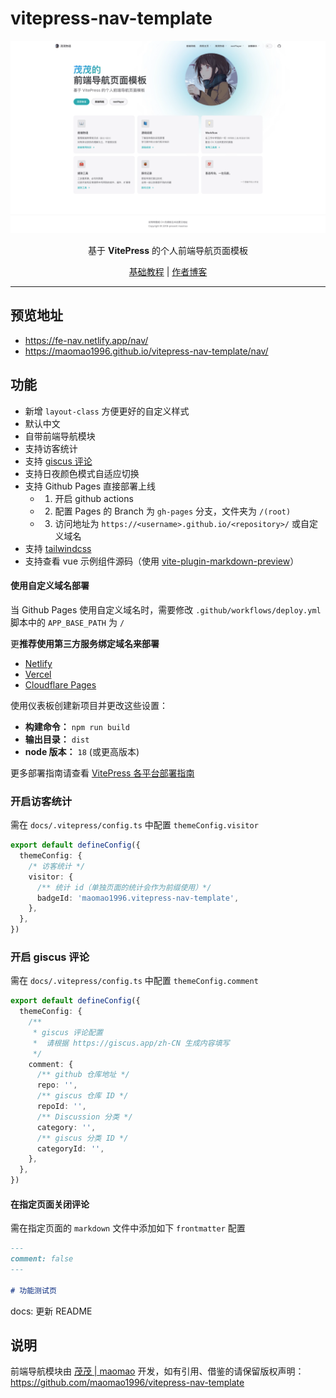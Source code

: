 # vitepress-nav-template

<p align="center">
  <img src="https://raw.githubusercontent.com/maomao1996/picture/main/vitepress-nav-template/home.webp" alt="home" />
</p>
<p align="center"> 基于 <b>VitePress</b> 的个人前端导航页面模板 </p>
<p align='center'><a href="/guide.md">基础教程</a> | <a href="https://notes.fe-mm.com/">作者博客</a></p>

---

## 预览地址

- <https://fe-nav.netlify.app/nav/>
- <https://maomao1996.github.io/vitepress-nav-template/nav/>

## 功能

- 新增 `layout-class` 方便更好的自定义样式
- 默认中文
- 自带前端导航模块
- 支持访客统计
- 支持 [giscus 评论](https://giscus.app/zh-CN)
- 支持日夜颜色模式自适应切换
- 支持 Github Pages 直接部署上线
  - 1. 开启 github actions
  - 2. 配置 Pages 的 Branch 为 `gh-pages` 分支，文件夹为 `/(root)`
  - 3. 访问地址为 `https://<username>.github.io/<repository>/` 或自定义域名
- 支持 [tailwindcss](https://github.com/tailwindlabs/tailwindcss)
- 支持查看 vue 示例组件源码（使用 [vite-plugin-markdown-preview](https://github.com/jaskang/vite-plugin-markdown-preview)）

#### 使用自定义域名部署

当 Github Pages 使用自定义域名时，需要修改 `.github/workflows/deploy.yml` 脚本中的 `APP_BASE_PATH` 为 `/`

更**推荐使用第三方服务绑定域名来部署**

- [Netlify](https://www.netlify.com/)
- [Vercel](https://vercel.com/)
- [Cloudflare Pages](https://pages.cloudflare.com/)

使用仪表板创建新项目并更改这些设置：

- **构建命令：** `npm run build`
- **输出目录：** `dist`
- **node 版本：** `18` (或更高版本)

更多部署指南请查看 [VitePress 各平台部署指南](https://vitepress.dev/zh/guide/deploy#platform-guides)

### 开启访客统计

需在 `docs/.vitepress/config.ts` 中配置 `themeConfig.visitor`

```ts
export default defineConfig({
  themeConfig: {
    /* 访客统计 */
    visitor: {
      /** 统计 id（单独页面的统计会作为前缀使用）*/
      badgeId: 'maomao1996.vitepress-nav-template',
    },
  },
})
```

### 开启 giscus 评论

需在 `docs/.vitepress/config.ts` 中配置 `themeConfig.comment`

```ts
export default defineConfig({
  themeConfig: {
    /**
     * giscus 评论配置
     *  请根据 https://giscus.app/zh-CN 生成内容填写
     */
    comment: {
      /** github 仓库地址 */
      repo: '',
      /** giscus 仓库 ID */
      repoId: '',
      /** Discussion 分类 */
      category: '',
      /** giscus 分类 ID */
      categoryId: '',
    },
  },
})
```

#### 在指定页面关闭评论

需在指定页面的 `markdown` 文件中添加如下 `frontmatter` 配置

```md
---
comment: false
---

# 功能测试页
```

docs: 更新 README

## 说明

前端导航模块由 [茂茂 | maomao](https://github.com/maomao1996) 开发，如有引用、借鉴的请保留版权声明：<https://github.com/maomao1996/vitepress-nav-template>
